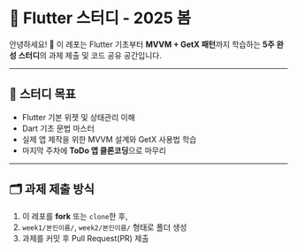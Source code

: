 # 📘 Flutter 스터디 - 2025 봄

안녕하세요! 🎉 이 레포는 Flutter 기초부터 **MVVM + GetX 패턴**까지 학습하는 **5주 완성 스터디**의 과제 제출 및 코드 공유 공간입니다.

---

## 📌 스터디 목표

- Flutter 기본 위젯 및 상태관리 이해
- Dart 기초 문법 마스터
- 실제 앱 제작을 위한 MVVM 설계와 GetX 사용법 학습
- 마지막 주차에 **ToDo 앱 클론코딩**으로 마무리

---

## 🗂️ 과제 제출 방식

1. 이 레포를 **fork** 또는 `clone`한 후,
2. `week1/본인이름/`, `week2/본인이름/` 형태로 폴더 생성
3. 과제를 커밋 후 Pull Request(PR) 제출
